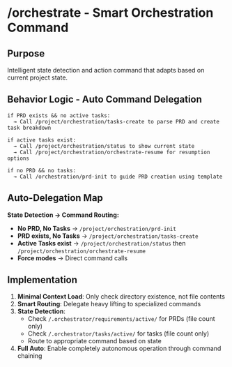 # /orchestrate - Smart Orchestration Command

## Purpose
Intelligent state detection and action command that adapts based on current project state.

## Behavior Logic - Auto Command Delegation
```
if PRD exists && no active tasks:
  → Call /project/orchestration/tasks-create to parse PRD and create task breakdown
  
if active tasks exist:
  → Call /project/orchestration/status to show current state
  → Call /project/orchestration/orchestrate-resume for resumption options
  
if no PRD && no tasks:
  → Call /orchestration/prd-init to guide PRD creation using template
```

## Auto-Delegation Map
**State Detection → Command Routing:**
- **No PRD, No Tasks** → `/project/orchestration/prd-init`
- **PRD exists, No Tasks** → `/project/orchestration/tasks-create` 
- **Active Tasks exist** → `/project/orchestration/status` then `/project/orchestration/orchestrate-resume`
- **Force modes** → Direct command calls

## Implementation
1. **Minimal Context Load**: Only check directory existence, not file contents
2. **Smart Routing**: Delegate heavy lifting to specialized commands
3. **State Detection**: 
   - Check `/.orchestrator/requirements/active/` for PRDs (file count only)
   - Check `/.orchestrator/tasks/active/` for tasks (file count only)
   - Route to appropriate command based on state
4. **Full Auto**: Enable completely autonomous operation through command chaining